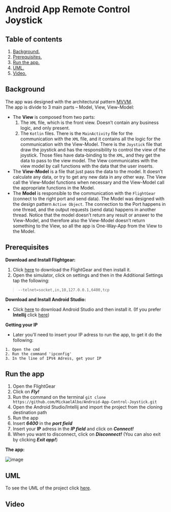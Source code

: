 # Android App Remote Control Joystick

## Table of contents
1. [ Background. ](#back)  
2. [ Prerequisites. ](#pre)  
3. [ Run the app. ](#inst)
4. [ UML. ](#UML)
5. [ Video. ](#video)  

<a name="back"></a>
## Background
The app was designed with the architectural pattern [MVVM](https://en.wikipedia.org/wiki/Model%E2%80%93view%E2%80%93viewmodel).  
The app is divide to 3 main parts – Model, View, View-Model:  
* The **View** is composed from two parts:
    1. The `XML` file, which is the front view. Doesn’t contain any business logic, and only present.
    2. The `Kotlin` files. There is the `MainActivity` file for the communication with the `XML` file, and it contains all the logic for the communication with the View-Model. 
       There is the `Joystick` file that draw the joystick and has the responsibility to control the view of the joystick. Those files have data-binding to the `XML`, and they get the data to pass to the view model. The View communicates with the view model by call functions with the data that the user inserts.  
* The **View-Model** is a file that just pass the data to the model. 
It doesn’t calculate any data, or try to get any new data in any other way. 
The View call the View-Model functions when necessary and the View-Model call the appropriate functions in the Model.  
* The **Model** is responsible to the communication with the `FlightGear` (connect to the right port and send data). 
The Model was designed with the design pattern `Active Object`.
The connection to the Port happens in one thread, and the output requests (send data) happens in another thread.
Notice that the model doesn’t return any result or answer to the View-Model, and therefore also the View-Model doesn’t return something to the View, so all the app is One-Way-App from the View to the Model.
<a name="pre"></a>
## Prerequisites
**Download and Install Flightgear:**  
1. Click [here](https://www.flightgear.org/download/) to download the FlightGear and then install it.  
2. Open the simulator, click on settings and then in the Additional Settings tap the following: 
>```--telnet=socket,in,10,127.0.0.1,6400,tcp```  

**Download and Install Android Studio:**  
* Click [here](https://developer.android.com/studio) to download Android Studio and then install it. (If you prefer **Intellij** click [here](https://www.jetbrains.com/idea/download/))  

**Getting your IP**
* Later you'll need to insert your IP adress to run the app, to get it do the following:
```
1. Open the cmd  
2. Run the command 'ipconfig'  
3. In the line of IPV4 Adress, get your IP
```

<a name="inst"></a>
## Run the app
1. Open the FlightGear
2. Click on ***Fly!***
3. Run the command on the terminal `git clone https://github.com/MickaelAlbo/Android-App-Control-Joystick.git`  
4. Open the Android Studio/Intellij and import the project from the cloning destination path 
5. Run the app  
6. Insert ***6400*** in the ***port field***
7. Insert your **IP** adress in the ***IP field*** and click on ***Connect!***
8. When you want to disconnect, click on ***Disconnect!*** (You can also exit by clicking ***Exit app!***)  

**The app:**  

![image](https://user-images.githubusercontent.com/71727260/123403757-83acce00-d5b1-11eb-9728-91771bb54ea6.png)

<a name="UML"></a>
## UML  
To see the UML of the project click [here](https://github.com/MickaelAlbo/Android-App-Control-Joystick/blob/master/UML.pdf).

## Video
<a name="Video"></a>
